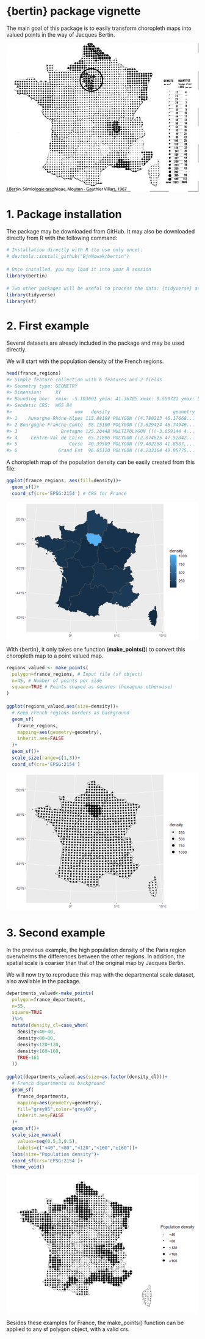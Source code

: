 {bertin} package vignette
================

The main goal of this package is to easily transform choropleth maps
into valued points in the way of Jacques Bertin.

![](https://raw.githubusercontent.com/BjnNowak/Lessons/main/fig/R_2/bertin.png)

# 1. Package installation

The package may be downloaded from GitHub. It may also be downloaded
directly from R with the following command:

``` r
# Installation directly with R (to use only once):
# devtools::install_github("BjnNowak/bertin")

# Once installed, you may load it into your R session
library(bertin)

# Two other packages will be useful to process the data: {tidyverse} and {sf}
library(tidyverse)
library(sf)
```

# 2. First example

Several datasets are already included in the package and may be used
directly.

We will start with the population density of the French regions.

``` r
head(france_regions)
#> Simple feature collection with 6 features and 2 fields
#> Geometry type: GEOMETRY
#> Dimension:     XY
#> Bounding box:  xmin: -5.103601 ymin: 41.36705 xmax: 9.559721 ymax: 50.16073
#> Geodetic CRS:  WGS 84
#>                       nom   density                       geometry
#> 1    Auvergne-Rhône-Alpes 115.88188 POLYGON ((4.780213 46.17668...
#> 2 Bourgogne-Franche-Comté  58.15100 POLYGON ((3.629424 46.74946...
#> 3                Bretagne 125.20448 MULTIPOLYGON (((-3.659144 4...
#> 4     Centre-Val de Loire  65.21896 POLYGON ((2.874625 47.52042...
#> 5                   Corse  40.39509 POLYGON ((9.402268 41.8587,...
#> 6               Grand Est  96.65120 POLYGON ((4.233164 49.95775...
```

A choropleth map of the population density can be easily created from
this file:

``` r
ggplot(france_regions, aes(fill=density))+
  geom_sf()+
  coord_sf(crs='EPSG:2154') # CRS for France
```

![](README_files/figure-gfm/unnamed-chunk-3-1.png)<!-- -->

With {bertin}, it only takes one function (**make_points()**) to convert
this choropleth map to a point valued map.

``` r
regions_valued <- make_points(
  polygon=france_regions, # Input file (sf object)
  n=45, # Number of points per side
  square=TRUE # Points shaped as squares (hexagons otherwise)
)

ggplot(regions_valued,aes(size=density))+
  # Keep French regions borders as background
  geom_sf(
    france_regions,
    mapping=aes(geometry=geometry),
    inherit.aes=FALSE
  )+
  geom_sf()+
  scale_size(range=c(1,3))+
  coord_sf(crs='EPSG:2154')
```

![](README_files/figure-gfm/unnamed-chunk-4-1.png)<!-- -->

# 3. Second example

In the previous example, the high population density of the Paris region
overwhelms the differences between the other regions. In addition, the
spatial scale is coarser than that of the original map by Jacques
Bertin.

We will now try to reproduce this map with the departmental scale
dataset, also available in the package.

``` r
departments_valued<-make_points(
  polygon=france_departments,
  n=55,
  square=TRUE
  )%>%
  mutate(density_cl=case_when(
    density<40~40,
    density<80~80,
    density<120~120,
    density<160~160,
    TRUE~161
  ))

ggplot(departments_valued,aes(size=as.factor(density_cl)))+
  # French departments as background
  geom_sf(
    france_departments,
    mapping=aes(geometry=geometry),
    fill="grey95",color="grey60",
    inherit.aes=FALSE
  )+
  geom_sf()+
  scale_size_manual(
    values=seq(0.5,3,0.5),
    labels=c("<40","<80","<120","<160","≥160"))+
  labs(size="Population density")+
  coord_sf(crs='EPSG:2154')+
  theme_void()
```

![](README_files/figure-gfm/unnamed-chunk-5-1.png)<!-- -->

Besides these examples for France, the make_points() function can be
applied to any sf polygon object, with a valid crs.
